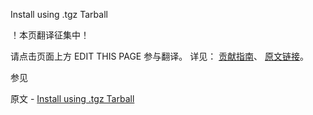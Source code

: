  Install using .tgz Tarball

 ！本页翻译征集中！

请点击页面上方 EDIT THIS PAGE 参与翻译。
详见：
[贡献指南]( https://github.com/JinMuInfo/MongoDB-Manual-zh/blob/master/CONTRIBUTING.md )、
[原文链接](  https://docs.mongodb.com/manual/tutorial/install-mongodb-on-suse-tarball/  )。

 参见

原文 - [Install using .tgz Tarball]( https://docs.mongodb.com/manual/tutorial/install-mongodb-on-suse-tarball/ )

